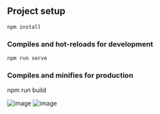 ## Project setup

```
npm install
```

### Compiles and hot-reloads for development

```
npm run serve
```

### Compiles and minifies for production

npm run build


![image](https://github.com/Neura-Shadow/Vue/blob/main/Desktop.gif) 
![image](https://github.com/Neura-Shadow/Vue/blob/main/mobile.gif)

